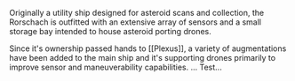 Originally a utility ship designed for asteroid scans and collection, the Rorschach is outfitted with an extensive array of sensors and a small storage bay intended to house asteroid porting drones.

Since it's ownership passed hands to [[Plexus]], a variety of augmentations have been added to the main ship and it's supporting drones primarily to improve sensor and maneuverability capabilities. ... Test...